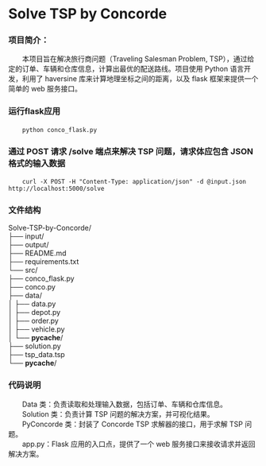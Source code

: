 # Solve TSP by Concorde
### 项目简介：
&emsp;&emsp;本项目旨在解决旅行商问题（Traveling Salesman Problem, TSP），通过给定的订单、车辆和仓库信息，计算出最优的配送路线。项目使用 Python 语言开发，利用了 haversine 库来计算地理坐标之间的距离，以及 flask 框架来提供一个简单的 web 服务接口。
### 运行flask应用
&emsp;&emsp;`python conco_flask.py`
### 通过 POST 请求 /solve 端点来解决 TSP 问题，请求体应包含 JSON 格式的输入数据
&emsp;&emsp;`curl -X POST -H "Content-Type: application/json" -d @input.json http://localhost:5000/solve`
### 文件结构
Solve-TSP-by-Concorde/\
├── input/                   \
├── output/                  \
├── README.md                \
├── requirements.txt         \
└── src/                     \
    ├── conco_flask.py       \
    ├── conco.py             \
    ├── data/                \
    │   ├── data.py\
    │   ├── depot.py\
    │   ├── order.py\
    │   ├── vehicle.py\
    │   └── __pycache__/\
    ├── solution.py          \
    ├── tsp_data.tsp         \
    └── __pycache__/

### 代码说明
&emsp;&emsp;Data 类：负责读取和处理输入数据，包括订单、车辆和仓库信息。\
&emsp;&emsp;Solution 类：负责计算 TSP 问题的解决方案，并可视化结果。\
&emsp;&emsp;PyConcorde 类：封装了 Concorde TSP 求解器的接口，用于求解 TSP 问题。\
&emsp;&emsp;app.py：Flask 应用的入口点，提供了一个 web 服务接口来接收请求并返回解决方案。
